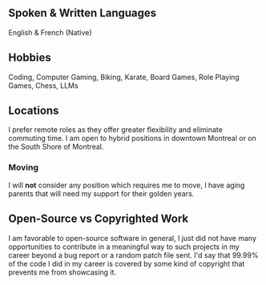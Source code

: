 ## Spoken & Written Languages

English & French (Native)

## Hobbies

Coding, Computer Gaming, Biking, Karate, Board Games, Role Playing Games, Chess, LLMs

## Locations

I prefer remote roles as they offer greater flexibility and eliminate commuting time. I am open to hybrid positions in downtown Montreal or on the South Shore of Montreal.

### Moving

I will **not** consider any position which requires me to move, I have aging parents that will need my support for their golden years.

## Open-Source vs Copyrighted Work

I am favorable to open-source software in general, I just did not have many opportunities to contribute in a meaningful way to such projects in my career beyond a bug report or a random patch file sent. I'd say that 99.99% of the code I did in my career is covered by some kind of copyright that prevents me from showcasing it.

